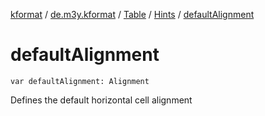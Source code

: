 [kformat](../../../index.md) / [de.m3y.kformat](../../index.md) / [Table](../index.md) / [Hints](index.md) / [defaultAlignment](./default-alignment.md)

# defaultAlignment

`var defaultAlignment: Alignment`

Defines the default horizontal cell alignment

